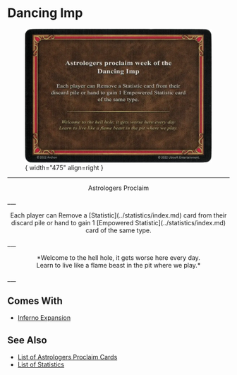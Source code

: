 # Dancing Imp

<figure markdown="span">

![Dancing Imp](../assets/astrologers_proclaim-dancing_imp.webp){ width="475" align=right }

</figure>

___
<p style="text-align: center;" markdown>Astrologers Proclaim</p>
___
<p style="text-align: center;" markdown>Each player can Remove a [Statistic](../statistics/index.md) card from their discard pile or hand to gain 1 [Empowered Statistic](../statistics/index.md) card of the same type.</p>
___
<p style="text-align: center;" markdown>*Welcome to the hell hole, it gets worse here every day.<br>Learn to live like a flame beast in the pit where we play.*</p>
___


## Comes With

- [Inferno Expansion](../content.md)


## See Also

- [List of Astrologers Proclaim Cards](index.md)
- [List of Statistics](../statistics/index.md)
